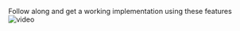 Follow along and get a working implementation using these features
![video](https://www.youtube.com/watch?v=CDkJ8rIfqWg)
